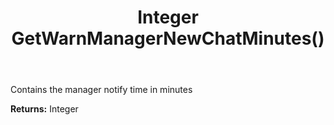 ﻿---
uid: crmscript_ref_NSChatTopicEntity_GetWarnManagerNewChatMinutes
title: Integer GetWarnManagerNewChatMinutes()
intellisense: NSChatTopicEntity.GetWarnManagerNewChatMinutes
keywords: NSChatTopicEntity, GetWarnManagerNewChatMinutes
so.topic: reference
---

Contains the manager notify time in minutes

**Returns:** Integer


